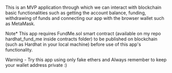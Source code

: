 This is an MVP application through which we can interact with blockchain basic functionalities such as getting the account balance, funding, withdrawing of funds and connecting our app with the browser wallet such as MetaMask.

Note* This app requires FundMe.sol smart contract (available on my repo hardhat_fund_me inside contracts folder) to be published on blockchain (such as Hardhat in your local machine) before use of this app's functionality.

Warning - Try this app using only fake ethers and Always remember to keep your wallet address private :)
